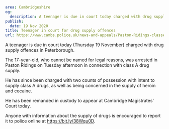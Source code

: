 ```yaml
area: Cambridgeshire
og:
  description: A teenager is due in court today charged with drug supply offences in Peterborough.
publish:
  date: 19 Nov 2020
title: Teenager in court for drug supply offences
url: https://www.cambs.police.uk/news-and-appeals/Paston-Ridings-classA-charges
```

A teenager is due in court today (Thursday 19 November) charged with drug supply offences in Peterborough.

The 17-year-old, who cannot be named for legal reasons, was arrested in Paston Ridings on Tuesday afternoon in connection with class A drug supply.

He has since been charged with two counts of possession with intent to supply class A drugs, as well as being concerned in the supply of heroin and cocaine.

He has been remanded in custody to appear at Cambridge Magistrates' Court today.

Anyone with information about the supply of drugs is encouraged to report it to police online at https://bit.ly/38Wqu0D.
